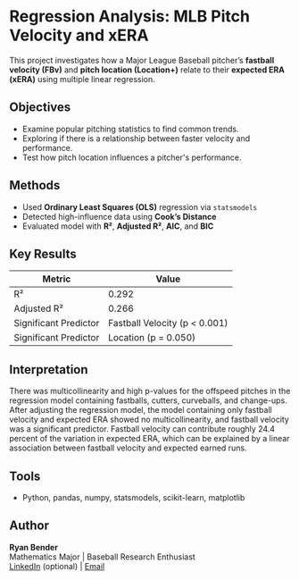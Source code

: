 # Regression Analysis: MLB Pitch Velocity and xERA

This project investigates how a Major League Baseball pitcher’s **fastball velocity (FBv)** and **pitch location (Location+)** relate to their **expected ERA (xERA)** using multiple linear regression.

## Objectives
- Examine popular pitching statistics to find common trends.
- Exploring if there is a relationship between faster velocity and performance.
- Test how pitch location influences a pitcher's performance.

## Methods
- Used **Ordinary Least Squares (OLS)** regression via `statsmodels`
- Detected high-influence data using **Cook’s Distance**
- Evaluated model with **R²**, **Adjusted R²**, **AIC**, and **BIC**

## Key Results
| Metric | Value |
|--------|-------|
| R² | 0.292 |
| Adjusted R² | 0.266 |
| Significant Predictor | Fastball Velocity (p < 0.001) |
| Significant Predictor | Location (p = 0.050) |

## Interpretation
There was multicollinearity and high p-values for the offspeed pitches in the regression model containing fastballs, cutters, curveballs, and change-ups. After adjusting the regression model, the model containing only fastball velocity and expected ERA showed no multicollinearity, and fastball velocity was a significant predictor. Fastball velocity can contribute roughly 24.4 percent of the variation in expected ERA, which can be explained by a linear association between fastball velocity and expected earned runs.

## Tools
- Python, pandas, numpy, statsmodels, scikit-learn, matplotlib

## Author
**Ryan Bender**  
Mathematics Major | Baseball Research Enthusiast  
[LinkedIn](https://www.linkedin.com) (optional) | [Email](ryanbender2002@gmail.com)
